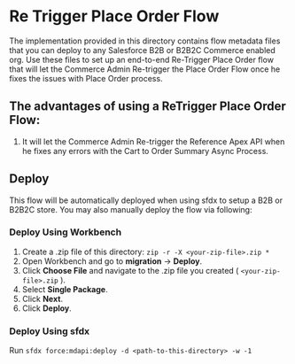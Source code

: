 # Re Trigger Place Order Flow

The implementation provided in this directory contains flow metadata files that you can deploy to any Salesforce B2B or B2B2C Commerce enabled org. Use these files to set up an end-to-end Re-Trigger Place Order flow that will let the Commerce Admin Re-trigger the Place Order Flow once he fixes the issues with Place Order process.

## The advantages of using a ReTrigger Place Order Flow:

1. It will let the Commerce Admin Re-trigger the Reference Apex API when he fixes any errors with the Cart to Order Summary Async Process.

## Deploy

This flow will be automatically deployed when using sfdx to setup a B2B or B2B2C store. You may also manually deploy the flow via following:

### Deploy Using Workbench

1.  Create a .zip file of this directory:
    `zip -r -X <your-zip-file>.zip *`
2.  Open Workbench and go to **migration** -> **Deploy**.
3.  Click **Choose File** and navigate to the .zip file you created ( `<your-zip-file>.zip` ).
4.  Select **Single Package**.
5.  Click **Next**.
6.  Click **Deploy**.

### Deploy Using sfdx

Run `sfdx force:mdapi:deploy -d <path-to-this-directory> -w -1`
